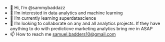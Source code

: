 - 👋 Hi, I’m @sammybaddazz
- 👀 I’m interested in data analytics and machine learning
- 🌱 I’m currently learning superdatascience
- 💞️ I’m looking to collaborate on any and all analytics projects. If they have anything to do with predicticve marketing analytics bring me in ASAP 
- 📫 How to reach me samuel.badders10@gmail.com 

<!---
sammybaddazz/sammybaddazz is a ✨ special ✨ repository because its `README.md` (this file) appears on your GitHub profile.
You can click the Preview link to take a look at your changes.
--->
